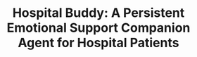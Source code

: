 ---
name: "Hospital Buddy A Persistent Emotional Support"
title: "Hospital Buddy: A Persistent Emotional Support Companion Agent for Hospital Patients"
project: null
event: "Intelligent Virtual Agents conference (IVA)"
authors:
- name: "Bickmore, T.."
- name: "Bukhari, L.."
- name: "Vardoulakis, L.."
- name: "Orlow, M.."
- name: "Shanahan, C.."
year: 2012
resources:
- name: "IVA12 hbuddy"
  src: "IVA12.hbuddy.pdf"
external_url: null
draft: false
---